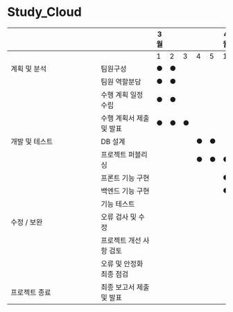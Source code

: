 # Study_Cloud
| 　　　　　　　　　　　 |  | 　　　　　　　  | 3월 |  |  |  |  | 4월 |  |  |  |  | 5월 |  |  |  |  | 6월 |  |  |
|---|---|---|---|---|---|---|---|---|---|---|---|---|---|---|---|---|---|---|---|---|
|  |  |  | 1 | 2 | 3 | 4 | 5 | 1 | 2 | 3 | 4 | 5 | 1 | 2 | 3 | 4 | 5 | 1 | 2 | 3 |
| 계획 및 분석 |  | 팀원구성 | ● | ● |  |  |  |  |  |  |  |  |  |  |  |  |  |  |  |  |
|  |  | 팀원 역할분담 | ● | ● |  |  |  |  |  |  |  |  |  |  |  |  |  |  |  |  |
|  |  | 수행 계획 일정 수립 | ● | ● |  |  |  |  |  |  |  |  |  |  |  |  |  |  |  |  |
|  |  | 수행 계획서 제출 및 발표 | ● | ● | ● |  |  |  |  |  |  |  |  |  |  |  |  |  |  |  |
| 개발 및 테스트 |  | DB 설계 |  |  |  | ● | ● |  |  |  |  |  |  |  |  |  |  |  |  |  |
|  |  | 프로젝트 퍼블리싱 |  |  |  | ● | ● | ● | ● | ● | ● |  |  |  |  |  |  |  |  |  |
|  |  | 프론트 기능 구현 |  |  |  |  |  | ● | ● | ● | ● | ● | ● | ● | ● |  |  |  |  |  |
|  |  | 백엔드 기능 구현 |  |  |  |  |  | ● | ● | ● | ● | ● | ● | ● | ● |  |  |  |  |  |
|  |  | 기능 테스트 |  |  |  |  |  |  |  |  |  | ● | ● | ● | ● | ● | ● |  |  |  |
| 수정 / 보완 |  | 오류 검사 및 수정 |  |  |  |  |  |  |  |  |  |  |  |  | ● | ● | ● | ● |  |  |
|  |  | 프로젝트 개선 사항 검토 |  |  |  |  |  |  |  |  |  |  |  |  | ● | ● | ● | ● |  |  |
|  |  | 오류 및 안정화 최종 점검 |  |  |  |  |  |  |  |  |  |  |  |  |  |  | ● | ● | ● |  |
| 프로젝트 종료 |  | 최종 보고서 제출 및 발표 |  |  |  |  |  |  |  |  |  |  |  |  |  |  |  |  | ● | ● |